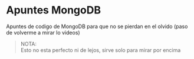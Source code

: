 # Apuntes MongoDB

Apuntes de codigo de MongoDB para que no se pierdan en el olvido (paso de volverme a mirar lo videos)

> NOTA: </br>
> Esto no esta perfecto ni de lejos, sirve solo para mirar por encima

### 